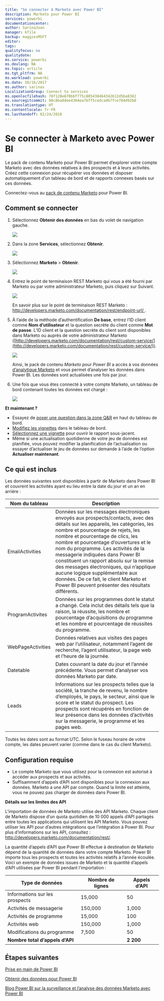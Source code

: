 ```yaml
---
title: "Se connecter à Marketo avec Power BI"
description: Marketo pour Power BI
services: powerbi
documentationcenter: 
author: SarinaJoan
manager: kfile
backup: maggiesMSFT
editor: 
tags: 
qualityfocus: no
qualitydate: 
ms.service: powerbi
ms.devlang: NA
ms.topic: article
ms.tgt_pltfrm: NA
ms.workload: powerbi
ms.date: 10/16/2017
ms.author: sarinas
LocalizationGroup: Connect to services
ms.openlocfilehash: 78f128e870bbf775c805438464342612d5ba8382
ms.sourcegitcommit: 88c8ba8dee4384ea7bff5cedcad67fce784d92b0
ms.translationtype: HT
ms.contentlocale: fr-FR
ms.lasthandoff: 02/24/2018
---
```

# <a name="connect-to-marketo-with-power-bi"></a>Se connecter à Marketo avec Power BI
Le pack de contenu Marketo pour Power BI permet d’explorer votre compte Marketo avec des données relatives à des prospects et à leurs activités. Créez cette connexion pour récupérer vos données et disposer automatiquement d’un tableau de bord et de rapports connexes basés sur ces données.

Connectez-vous au [pack de contenu Marketo](https://app.powerbi.com/getdata/services/marketo) pour Power BI.

## <a name="how-to-connect"></a>Comment se connecter
1. Sélectionnez **Obtenir des données** en bas du volet de navigation gauche.
   
   ![](media/service-connect-to-marketo/pbi_getdata.png)
2. Dans la zone **Services**, sélectionnez **Obtenir**.
   
   ![](media/service-connect-to-marketo/pbi_getservices.png) 
3. Sélectionnez **Marketo** \> **Obtenir**.
   
   ![](media/service-connect-to-marketo/marketo.png)
4. Entrez le point de terminaison REST Marketo qui vous a été fourni par Marketo ou par votre administrateur Marketo, puis cliquez sur Suivant.
   
   ![](media/service-connect-to-marketo/pbi_marketoconnect.png)
   
   En savoir plus sur le point de terminaison REST Marketo : [http://developers.marketo.com/documentation/rest/endpoint-url/ ](http://developers.marketo.com/documentation/rest/endpoint-url/).
5. À l’aide de la méthode d’authentification **De base**, entrez l’ID client comme **Nom d’utilisateur** et la question secrète du client comme **Mot de passe**. L’ID client et la question secrète du client sont disponibles dans Marketo ou auprès de votre administrateur Marketo ([http://developers.marketo.com/documentation/rest/custom-service/](http://developers.marketo.com/documentation/rest/custom-service/)). 
   
   ![](media/service-connect-to-marketo/pbi_marketosignin.png)
   
   Ainsi, le pack de contenu *Marketo pour Power BI* a accès à vos données [d’analytique Marketo](https://powerbi.microsoft.com/integrations/marketo) et vous permet d’analyser les données dans Power BI. Les données sont actualisées une fois par jour.
6. Une fois que vous êtes connecté à votre compte Marketo, un tableau de bord contenant toutes les données est chargé :
   
   ![](media/service-connect-to-marketo/pbi_marketodash.png)

**Et maintenant ?**

* Essayez de [poser une question dans la zone Q&R](power-bi-q-and-a.md) en haut du tableau de bord.
* [Modifiez les vignettes](service-dashboard-edit-tile.md) dans le tableau de bord.
* [Sélectionnez une vignette](service-dashboard-tiles.md) pour ouvrir le rapport sous-jacent.
* Même si une actualisation quotidienne de votre jeu de données est planifiée, vous pouvez modifier la planification de l’actualisation ou essayer d’actualiser le jeu de données sur demande à l’aide de l’option **Actualiser maintenant**.

## <a name="whats-included"></a>Ce qui est inclus
Les données suivantes sont disponibles à partir de Marketo dans Power BI et couvrent les activités ayant eu lieu entre la date du jour et un an en arrière :

| Nom du tableau | Description |
| --- | --- |
| EmailActivities |Données sur les messages électroniques envoyés aux prospects/contacts, avec des détails sur les appareils, les catégories, les nombre et pourcentage de rejets, les nombre et pourcentage de clics, les nombre et pourcentage d’ouvertures et le nom du programme. Les activités de la messagerie indiquées dans Power BI constituent un rapport absolu sur la remise des messages électroniques, qui n’applique aucune logique supplémentaire aux données. De ce fait, le client Marketo et Power BI peuvent présenter des résultats différents. |
| ProgramActivites |Données sur les programmes dont le statut a changé. Cela inclut des détails tels que la raison, la réussite, les nombre et pourcentage d’acquisitions du programme et les nombre et pourcentage de réussites du programme. |
| WebPageActivities |Données relatives aux visites des pages web par l’utilisateur, notamment l’agent de recherche, l’agent utilisateur, la page web et l’heure de la journée. |
| Datetable |Dates couvrant la date du jour et l’année précédente.  Vous permet d’analyser vos données Marketo par date. |
| Leads |Informations sur les prospects telles que la société, la tranche de revenu, le nombre d’employés, le pays, le secteur, ainsi que le score et le statut du prospect. Les prospects sont récupérés en fonction de leur présence dans les données d’activités sur la messagerie, le programme et les pages web. |

Toutes les dates sont au format UTC. Selon le fuseau horaire de votre compte, les dates peuvent varier (comme dans le cas du client Marketo).

## <a name="system-requirements"></a>Configuration requise
* Le compte Marketo que vous utilisez pour la connexion est autorisé à accéder aux prospects et aux activités.
* Suffisamment d’appels d’API sont disponibles pour la connexion aux données.  Marketo a une API par compte.  Quand la limite est atteinte, vous ne pouvez pas charger de données dans Power BI. 

**Détails sur les limites des API**

L’importation de données de Marketo utilise des API Marketo. Chaque client de Marketo dispose d’un quota quotidien de 10 000 appels d’API partagés entre toutes les applications qui utilisent les API Marketo. Vous pouvez utiliser les API pour d’autres intégrations que l’intégration à Power BI. Pour plus d’informations sur les API, consultez : <http://developers.marketo.com/documentation/rest/>.

La quantité d’appels d’API que Power BI effectue à destination de Marketo dépend de la quantité de données dans votre compte Marketo. Power BI importe tous les prospects et toutes les activités relatifs à l’année écoulée. Voici un exemple de données issues de Marketo et la quantité d’appels d’API utilisées par Power BI pendant l’importation :  

| Type de données | Nombre de lignes | Appels d’API |
| --- | --- | --- |
| Informations sur les prospects |15,000 |50 |
| Activités de messagerie |150,000 |1,000 |
| Activités de programme |15,000 |100 |
| Activités web |150,000 |1,000 |
| Modifications du programme |7,500 |50 |
| **Nombre total d’appels d’API** | |**2 200** |

## <a name="next-steps"></a>Étapes suivantes
[Prise en main de Power BI](service-get-started.md)

[Obtenir des données pour Power BI](service-get-data.md)

[Blog Power BI sur la surveillance et l’analyse des données Marketo avec Power BI](http://blogs.msdn.com/b/powerbi/archive/2015/03/19/monitor-and-analyze-your-marketo-data-with-power-bi.aspx)

